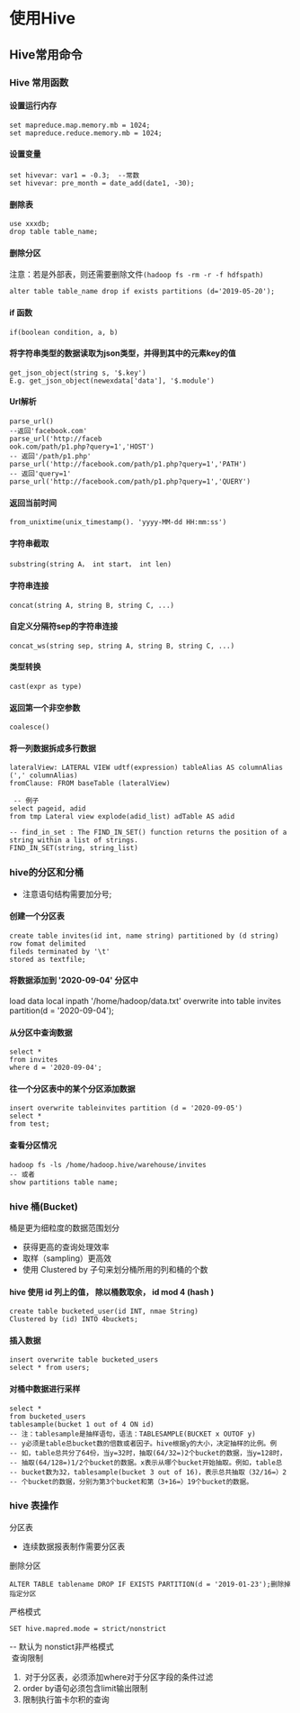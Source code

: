 # 使用Hive

## Hive常用命令 <br/>

### Hive 常用函数
#### 设置运行内存

	set mapreduce.map.memory.mb = 1024;
	set mapreduce.reduce.memory.mb = 1024;

#### 设置变量

	set hivevar: var1 = -0.3;  --常数
	set hivevar: pre_month = date_add(date1, -30);

#### 删除表

	use xxxdb; 
	drop table table_name;

#### 删除分区
注意：若是外部表，则还需要删除文件`(hadoop fs -rm -r -f hdfspath)` <br/>

`alter table table_name drop if exists partitions (d='2019-05-20');`

#### if 函数

	if(boolean condition, a, b)

#### 将字符串类型的数据读取为json类型，并得到其中的元素key的值

	get_json_object(string s, '$.key')
	E.g. get_json_object(newexdata['data'], '$.module')

#### Url解析

	parse_url()
	--返回'facebook.com' 
	parse_url('http://faceb
	ook.com/path/p1.php?query=1','HOST')
	-- 返回'/path/p1.php' 
	parse_url('http://facebook.com/path/p1.php?query=1','PATH')
	-- 返回'query=1'
	parse_url('http://facebook.com/path/p1.php?query=1','QUERY')

#### 返回当前时间

	from_unixtime(unix_timestamp(). 'yyyy-MM-dd HH:mm:ss')
	
#### 字符串截取

	substring(string A， int start， int len)
	
#### 字符串连接

	concat(string A, string B, string C, ...)	

#### 自定义分隔符sep的字符串连接

	concat_ws(string sep, string A, string B, string C, ...)

#### 类型转换

	cast(expr as type)
	
#### 返回第一个非空参数

	coalesce()
	
#### 将一列数据拆成多行数据

	lateralView: LATERAL VIEW udtf(expression) tableAlias AS columnAlias (',' columnAlias)
	fromClause: FROM baseTable (lateralView)
	
	 -- 例子
	select pageid, adid
	from tmp Lateral view explode(adid_list) adTable AS adid 
	
	-- find_in_set : The FIND_IN_SET() function returns the position of a string within a list of strings.
	FIND_IN_SET(string, string_list)
	
### hive的分区和分桶
	
* 注意语句结构需要加分号;


#### 创建一个分区表

	create table invites(id int, name string) partitioned by (d string)
	row fomat delimited 
	fileds terminated by '\t'
	stored as textfile;

#### 将数据添加到 '2020-09-04' 分区中

load data local inpath '/home/hadoop/data.txt' overwrite into table invites partition(d = '2020-09-04');
	
#### 从分区中查询数据

	select *
	from invites
	where d = '2020-09-04';

#### 往一个分区表中的某个分区添加数据

	insert overwrite tableinvites partition (d = '2020-09-05')
	select *
	from test;
	
#### 查看分区情况
	
	hadoop fs -ls /home/hadoop.hive/warehouse/invites
	-- 或者
	show partitions table name;

### hive 桶(Bucket)

桶是更为细粒度的数据范围划分

* 获得更高的查询处理效率
* 取样（sampling）更高效
* 使用 Clustered by 子句来划分桶所用的列和桶的个数

#### hive 使用 id 列上的值， 除以桶数取余， id mod 4 (hash )

	create table bucketed_user(id INT, nmae String)
	Clustered by (id) INTO 4buckets;

#### 插入数据

	insert overwrite table bucketed_users
	select * from users;
	
#### 对桶中数据进行采样

	select *
	from bucketed_users
	tablesample(bucket 1 out of 4 ON id) 
	-- 注：tablesample是抽样语句，语法：TABLESAMPLE(BUCKET x OUTOF y)
	-- y必须是table总bucket数的倍数或者因子。hive根据y的大小，决定抽样的比例。例
	-- 如，table总共分了64份，当y=32时，抽取(64/32=)2个bucket的数据，当y=128时，
	-- 抽取(64/128=)1/2个bucket的数据。x表示从哪个bucket开始抽取。例如，table总
	-- bucket数为32，tablesample(bucket 3 out of 16)，表示总共抽取（32/16=）2
	-- 个bucket的数据，分别为第3个bucket和第（3+16=）19个bucket的数据。

### hive 表操作

分区表

* 连续数据报表制作需要分区表

删除分区

	ALTER TABLE tablename DROP IF EXISTS PARTITION(d = '2019-01-23');删除掉指定分区
	
严格模式

	SET hive.mapred.mode = strict/nonstrict
	
-- 默认为 nonstict非严格模式<br/>
​ 查询限制

1. ​ ​对于分区表，必须添加where对于分区字段的条件过滤
2. order by语句必须包含limit输出限制
3. 限制执行笛卡尔积的查询



